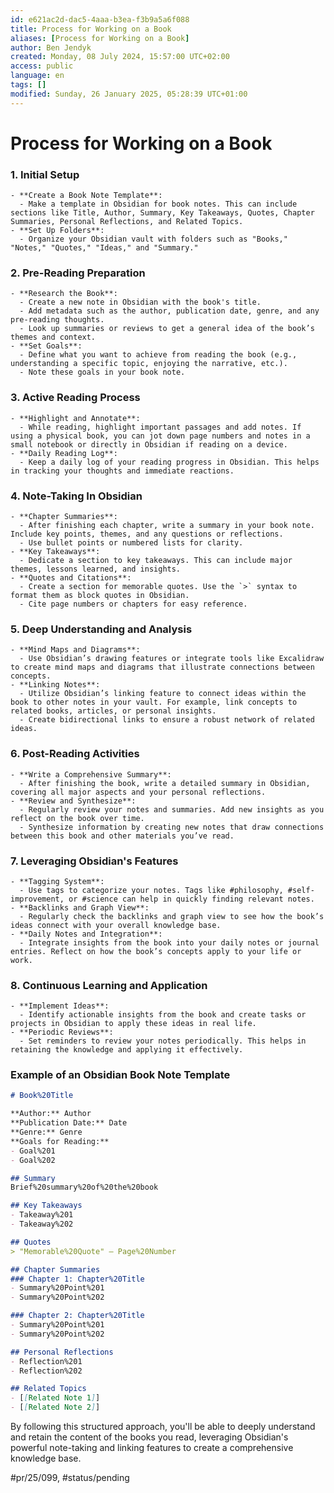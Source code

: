 ```yaml
---
id: e621ac2d-dac5-4aaa-b3ea-f3b9a5a6f088
title: Process for Working on a Book
aliases: [Process for Working on a Book]
author: Ben Jendyk
created: Monday, 08 July 2024, 15:57:00 UTC+02:00
access: public
language: en
tags: []
modified: Sunday, 26 January 2025, 05:28:39 UTC+01:00
---
```


# Process for Working on a Book

### 1. **Initial Setup**

	- **Create a Book Note Template**:
	  - Make a template in Obsidian for book notes. This can include sections like Title, Author, Summary, Key Takeaways, Quotes, Chapter Summaries, Personal Reflections, and Related Topics.
	- **Set Up Folders**:
	  - Organize your Obsidian vault with folders such as "Books," "Notes," "Quotes," "Ideas," and "Summary."

### 2. **Pre-Reading Preparation**

	- **Research the Book**:
	  - Create a new note in Obsidian with the book's title.
	  - Add metadata such as the author, publication date, genre, and any pre-reading thoughts.
	  - Look up summaries or reviews to get a general idea of the book’s themes and context.
	- **Set Goals**:
	  - Define what you want to achieve from reading the book (e.g., understanding a specific topic, enjoying the narrative, etc.).
	  - Note these goals in your book note.

### 3. **Active Reading Process**

	- **Highlight and Annotate**:
	  - While reading, highlight important passages and add notes. If using a physical book, you can jot down page numbers and notes in a small notebook or directly in Obsidian if reading on a device.
	- **Daily Reading Log**:
	  - Keep a daily log of your reading progress in Obsidian. This helps in tracking your thoughts and immediate reactions.

### 4. **Note-Taking In Obsidian**

	- **Chapter Summaries**:
	  - After finishing each chapter, write a summary in your book note. Include key points, themes, and any questions or reflections.
	  - Use bullet points or numbered lists for clarity.
	- **Key Takeaways**:
	  - Dedicate a section to key takeaways. This can include major themes, lessons learned, and insights.
	- **Quotes and Citations**:
	  - Create a section for memorable quotes. Use the `>` syntax to format them as block quotes in Obsidian.
	  - Cite page numbers or chapters for easy reference.

### 5. **Deep Understanding and Analysis**

	- **Mind Maps and Diagrams**:
	  - Use Obsidian’s drawing features or integrate tools like Excalidraw to create mind maps and diagrams that illustrate connections between concepts.
	- **Linking Notes**:
	  - Utilize Obsidian’s linking feature to connect ideas within the book to other notes in your vault. For example, link concepts to related books, articles, or personal insights.
	  - Create bidirectional links to ensure a robust network of related ideas.

### 6. **Post-Reading Activities**

	- **Write a Comprehensive Summary**:
	  - After finishing the book, write a detailed summary in Obsidian, covering all major aspects and your personal reflections.
	- **Review and Synthesize**:
	  - Regularly review your notes and summaries. Add new insights as you reflect on the book over time.
	  - Synthesize information by creating new notes that draw connections between this book and other materials you’ve read.

### 7. **Leveraging Obsidian's Features**

	- **Tagging System**:
	  - Use tags to categorize your notes. Tags like #philosophy, #self-improvement, or #science can help in quickly finding relevant notes.
	- **Backlinks and Graph View**:
	  - Regularly check the backlinks and graph view to see how the book’s ideas connect with your overall knowledge base.
	- **Daily Notes and Integration**:
	  - Integrate insights from the book into your daily notes or journal entries. Reflect on how the book’s concepts apply to your life or work.

### 8. **Continuous Learning and Application**

	- **Implement Ideas**:
	  - Identify actionable insights from the book and create tasks or projects in Obsidian to apply these ideas in real life.
	- **Periodic Reviews**:
	  - Set reminders to review your notes periodically. This helps in retaining the knowledge and applying it effectively.

### Example of an Obsidian Book Note Template

```markdown
# Book%20Title

**Author:** Author
**Publication Date:** Date
**Genre:** Genre
**Goals for Reading:**
- Goal%201
- Goal%202

## Summary
Brief%20summary%20of%20the%20book

## Key Takeaways
- Takeaway%201
- Takeaway%202

## Quotes
> "Memorable%20Quote" – Page%20Number

## Chapter Summaries
### Chapter 1: Chapter%20Title
- Summary%20Point%201
- Summary%20Point%202

### Chapter 2: Chapter%20Title
- Summary%20Point%201
- Summary%20Point%202

## Personal Reflections
- Reflection%201
- Reflection%202

## Related Topics
- [[Related Note 1]]
- [[Related Note 2]]
```

By following this structured approach, you'll be able to deeply understand and retain the content of the books you read, leveraging Obsidian's powerful note-taking and linking features to create a comprehensive knowledge base.


#pr/25/099, #status/pending